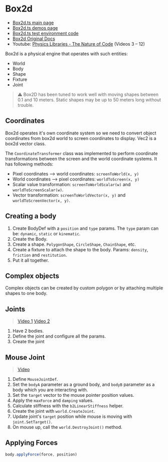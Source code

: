 # Box2d

- [Box2d.ts main page](https://lusito.github.io/box2d.ts/)
- [Box2d.ts demos page](https://lusito.github.io/box2d.ts/testbed/)
- [Box2d.ts test environment code](https://github.com/Lusito/box2d.ts/blob/master/packages/testbed/src/test.ts)
- [Box2d Original Docs](https://box2d.org/documentation/index.html)
- Youtube: [Physics Libraries - The Nature of Code](https://www.youtube.com/playlist?list=PLRqwX-V7Uu6akvoNKE4GAxf6ZeBYoJ4uh) (Videos 3 – 12)

Box2d is a physical engine that operates with such entities:
- World
- Body
- Shape
- Fixture
- Joint

> ⚠️ Box2D has been tuned to work well with moving shapes between 0.1 and 10 meters. Static shapes may be up to 50 meters long without trouble.

## Coordinates

Box2d operates it's own coordinate system so we need to convert object coordinates from box2d world to screen coordinates to display. Vec2 is a box2d vector class.

The `CoordinateTransformer` class was implemented to perform coordinate transformations between the screen and the world coordinate systems. It has following methods:
- Pixel coordinates —> world coordinates: `screenToWorld(x, y)`
- World coordinates —> pixel coordinates: `worldToScreen(x, y)`
- Scalar value transformation: `screenToWorldScalar(w)` and `worldToScreenScalar(w)`.
- Vector transformation: `screenToWorldVector(x, y)` and `worldToScreenVector(x, y)`.

## Creating a body

1. Create BodyDef with a `position` and `type` params. The `type` param can be: `dynamic`, `static` or `kinematic`.
2. Create the Body.
3. Create a shape. `PolygonShape`, `CircleShape`, `ChainShape`, etc.
4. Create a fixture to attach the shape to the body. Params: `density`, `friction` and `restitution`.
5. Put it all together.

## Complex objects

Complex objects can be created by custom polygon or by attaching multiple shapes to one body.

## Joints

> [Video 1](https://www.youtube.com/watch?v=4LYvltd07hk&list=PLRqwX-V7Uu6akvoNKE4GAxf6ZeBYoJ4uh)
> [Video 2](https://www.youtube.com/watch?v=SUVH8Bh4ruw&list=PLRqwX-V7Uu6akvoNKE4GAxf6ZeBYoJ4uh)

1. Have 2 bodies.
2. Define the joint and configure all the params.
3. Create the joint

## Mouse Joint

> [Video](https://www.youtube.com/watch?v=Ubfqc983jN8&list=PLRqwX-V7Uu6akvoNKE4GAxf6ZeBYoJ4uh)

1. Define `MouseJointDef`.
2. Set the `bodyA` parameter as a ground body, and `bodyB` parameter as a body which you are interacting with.
3. Set the `target` vector to the mouse pointer position values.
4. Apply the `maxForce` and `damping` values.
5. Calculate stiffness with the `b2LinearStiffness` helper.
6. Create the joint with `world.CreateJoint`.
7. Update joint's `target` position while mouse is moving with `joint.SetTarget()`.
8. On mouse up, call the `world.DestroyJoint()` method.

## Applying Forces

```js
body.applyForce(force, position)
```


